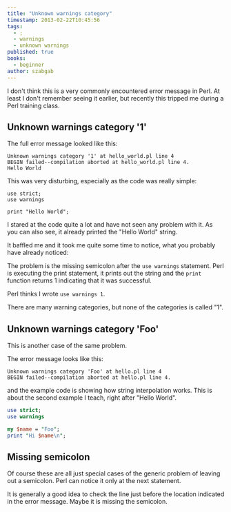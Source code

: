 ```yaml
---
title: "Unknown warnings category"
timestamp: 2013-02-22T10:45:56
tags:
  - ;
  - warnings
  - unknown warnings
published: true
books:
  - beginner
author: szabgab
---
```



I don't think this is a very commonly encountered error message in Perl.
At least I don't remember seeing it earlier, but recently this tripped
me during a Perl training class.


## Unknown warnings category '1'

The full error message looked like this:

```
Unknown warnings category '1' at hello_world.pl line 4
BEGIN failed--compilation aborted at hello_world.pl line 4.
Hello World
```

This was very disturbing, especially as the code was really simple:

```
use strict;
use warnings

print "Hello World";
```

I stared at the code quite a lot and have not seen any problem with it.
As you can also see, it already printed the "Hello World" string.

It baffled me and it took me quite some time to notice,
what you probably have already noticed:

The problem is the missing semicolon after the `use warnings`
statement. Perl is executing the print statement,
it prints out the string and the `print` function returns 1
indicating that it was successful.

Perl thinks I wrote `use warnings 1`.

There are many warning categories, but none of the categories is called "1".

## Unknown warnings category 'Foo'

This is another case of the same problem.

The error message looks like this:

```
Unknown warnings category 'Foo' at hello.pl line 4
BEGIN failed--compilation aborted at hello.pl line 4.
```

and the example code is showing how string interpolation works.
This is about the second example I teach, right after "Hello World".

```perl
use strict;
use warnings

my $name = "Foo";
print "Hi $name\n";
```

## Missing semicolon

Of course these are all just special cases of the generic
problem of leaving out a semicolon. Perl can notice it only
at the next statement.

It is generally a good idea to check the line just before
the location indicated in the error message.
Maybe it is missing the semicolon.


